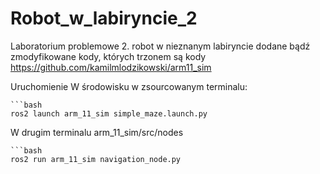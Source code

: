 # Robot_w_labiryncie_2
Laboratorium problemowe 2. robot w nieznanym labiryncie dodane bądź zmodyfikowane kody, których trzonem są kody https://github.com/kamilmlodzikowski/arm11_sim

Uruchomienie
W środowisku w  zsourcowanym terminalu:
```
```bash
ros2 launch arm_11_sim simple_maze.launch.py
```

W drugim terminalu arm_11_sim/src/nodes 
```
```bash
ros2 run arm_11_sim navigation_node.py 
```
